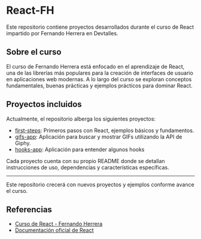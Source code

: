 # React-FH

Este repositorio contiene proyectos desarrollados durante el curso de React impartido por Fernando Herrera en Devtalles.

## Sobre el curso
El curso de Fernando Herrera está enfocado en el aprendizaje de React, una de las librerías más populares para la creación de interfaces de usuario en aplicaciones web modernas. A lo largo del curso se exploran conceptos fundamentales, buenas prácticas y ejemplos prácticos para dominar React.

## Proyectos incluidos
Actualmente, el repositorio alberga los siguientes proyectos:

- [first-steps](./first-steps/README.md): Primeros pasos con React, ejemplos básicos y fundamentos.
- [gifs-app](./gifs-app/README.md): Aplicación para buscar y mostrar GIFs utilizando la API de Giphy.
- [hooks-app](./hooks-app/README.md): Aplicación para entender algunos hooks

Cada proyecto cuenta con su propio README donde se detallan instrucciones de uso, dependencias y características específicas.

---

Este repositorio crecerá con nuevos proyectos y ejemplos conforme avance el curso.

## Referencias
- [Curso de React - Fernando Herrera](https://www.udemy.com/course/react-cero-experto/)
- [Documentación oficial de React](https://react.dev/)
